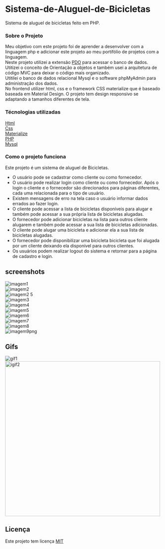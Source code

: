 # Sistema-de-Aluguel-de-Bicicletas
Sistema de aluguel de bicicletas feito em PHP.  
   
### Sobre o Projeto  
Meu objetivo com este projeto foi de aprender a desenvolver com a linguagem php e adicionar este projeto ao meu portifólio de projetos com a linguagem.  
Neste projeto utilizei a extensão [PDO](https://www.php.net/manual/pt_BR/intro.pdo.php) para acessar o banco de dados. Utitizei o conceito de Orientação a objetos e também usei a arquitetura de código MVC para deixar o código mais organizado.  
Utitilei o banco de dados relacional Mysql e o software phpMyAdmin para administração dos  dados.  
No frontend utilizer html, css e o framework CSS materialize que é baseado baseada em Material Design. O projeto tem design responsivo se adaptando a tamanhos diferentes de tela.

### Técnologias utilizadas  
  
[Html](https://developer.mozilla.org/pt-BR/docs/Web/HTML)  
[Css](https://developer.mozilla.org/pt-BR/docs/Web/CSS)  
[Materialize](https://materializecss.com/)  
[PHP](https://www.php.net/)  
[Mysql](https://www.mysql.com/)  
  
### Como o projeto funciona  
Este projeto é um sistema de aluguel de Bicicletas.  
- O usuário pode se cadastrar como cliente ou como fornecedor.  
- O usuário pode realizar login como cliente ou como fornecedor. Após o login o cliente e o fornecedor são direcionados para páginas diferentes, cada uma relacionada para o tipo de usuário.  
- Existem mensagens de erro na tela caso o usuário informar dados errados ao fazer login.  
- O cliente pode acessar a lista de bicicletas disponíveis para alugar e também pode acessar a sua própria lista de bicicletas alugadas.  
- O fornecedor pode adicionar bicicletas na lista para outros cliente alugarem e também pode acessar a sua lista de bicicletas adicionadas.  
- O cliente pode alugar uma bicicleta e adicionar ela a sua lista de bicicletas alugadas.  
- O fornecedor pode disponibilizar uma bicicleta bicicleta que foi alugada por um cliente deixando ela disponível para outros clientes.  
- Os usuários podem realizar logout do sistema e retornar para a página de cadastro e login.
  
## screenshots  
  
![imagem1](https://user-images.githubusercontent.com/56805229/102552625-47e3f980-40a0-11eb-8366-ad985b54bdd8.png)  
![imagem2](https://user-images.githubusercontent.com/56805229/102552668-57fbd900-40a0-11eb-8f0e-5c052c37f6ce.png)  
![imagem2 5](https://user-images.githubusercontent.com/56805229/102552693-60ecaa80-40a0-11eb-927e-74ef63c233b1.png)  
![imagem3](https://user-images.githubusercontent.com/56805229/102552722-6a761280-40a0-11eb-8931-5a1f951f5c8f.png)  
![imagem4](https://user-images.githubusercontent.com/56805229/102552761-7cf04c00-40a0-11eb-8939-4f0d9b04a1c3.png)  
![imagem5](https://user-images.githubusercontent.com/56805229/102552778-85e11d80-40a0-11eb-8729-98a179f75f64.png)  
![imagem6](https://user-images.githubusercontent.com/56805229/102552802-8ed1ef00-40a0-11eb-8a4a-113bd9643e22.png)  
![imagem7](https://user-images.githubusercontent.com/56805229/102552834-998c8400-40a0-11eb-8630-16aa00a80937.png)  
![imagem8](https://user-images.githubusercontent.com/56805229/102552852-a1e4bf00-40a0-11eb-96dc-516f0a36a1fd.png)  
![imagem9png](https://user-images.githubusercontent.com/56805229/102552873-ac06bd80-40a0-11eb-8260-c4a7bff622ec.png)
    
## Gifs  
  
<img src="https://user-images.githubusercontent.com/56805229/102552004-32220480-409f-11eb-8b85-81ca5a61decb.gif" alt="gif1" heigth="500"/>  
<img src="https://user-images.githubusercontent.com/56805229/102552062-4a921f00-409f-11eb-85e2-faff194b4f5d.gif" alt="igif2" width="500"/>   
  
## Licença  
  
Este projeto tem licença [MIT](https://github.com/RicardoBaltazar/Sistema-de-Aluguel-de-Bicicletas-PHP/blob/master/LICENSE)


